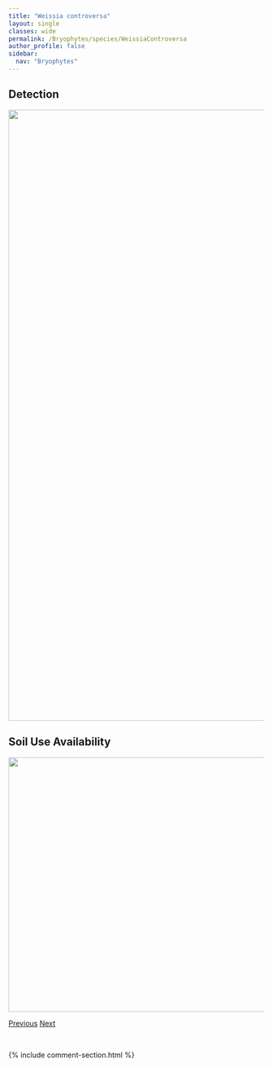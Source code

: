 ```yaml
---
title: "Weissia controversa"
layout: single
classes: wide
permalink: /Bryophytes/species/WeissiaControversa
author_profile: false
sidebar:
  nav: "Bryophytes"
---
```


<h2>Detection</h2>

<a href="https://drive.google.com/uc?export=view&id=1zrk1AbjDn9Nv0r-vnkOcDPNlWFZ2jqOs">
<img src="https://drive.google.com/uc?export=view&id=1zrk1AbjDn9Nv0r-vnkOcDPNlWFZ2jqOs" height = "1200" width = "800">
</a>


<h2>Soil Use Availability</h2>

<a href="https://drive.google.com/uc?export=view&id=18DwYd94UZUhqhDSowFq5TKIcfpLrxTtv">
<img src="https://drive.google.com/uc?export=view&id=18DwYd94UZUhqhDSowFq5TKIcfpLrxTtv" height = "500" width = "1000">
</a>


<a href="/DevelopmentWebsite/Bryophytes/species/WarnstorfiaFluitans" class="pagination--pager" title="Warnstorfia fluitans">Previous</a> <a href="/DevelopmentWebsite/Bryophytes/species/WeissiaMuhlenbergiana" class="pagination--pager" title="Weissia muhlenbergiana">Next</a>

<p>&nbsp;</p>

{% include comment-section.html %}
